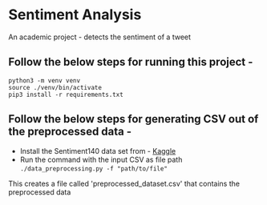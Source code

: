 # Sentiment Analysis

An academic project - detects the sentiment of a tweet

## Follow the below steps for running this project -

```
python3 -m venv venv
source ./venv/bin/activate
pip3 install -r requirements.txt
```

## Follow the below steps for generating CSV out of the preprocessed data -

* Install the Sentiment140 data set from - [Kaggle](https://www.kaggle.com/datasets/kazanova/sentiment140)
* Run the command with the input CSV as file path `./data_preprocessing.py -f "path/to/file"`

This creates a file called 'preprocessed_dataset.csv' that contains the preprocessed data

